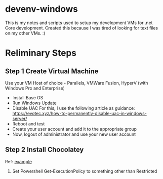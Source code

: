 # devenv-windows
This is my notes and scripts used to setup my development VMs for .net Core development.  Created this because I was tired of looking for text files on my other VMs. :)

# Reliminary Steps #
## Step 1 Create Virtual Machine ##
Use your VM Host of choice - Parallels, VMWare Fusion, HyperV (with Windows Pro and Enterprise)
* Install Base OS
* Run Windows Update
* Disable UAC For this, I use the following article as guidance:
https://evotec.xyz/how-to-permanently-disable-uac-in-windows-server/
* Reboot and test
* Create your user account and add it to the appropriate group
* Now, logout of administrator and use your new user account

## Step 2 Install Chocolatey ##
Ref: [example](https://chocolatey.org/install "Title")

1. Set Powershell Get-ExecutionPolicy to something other than Restricted

